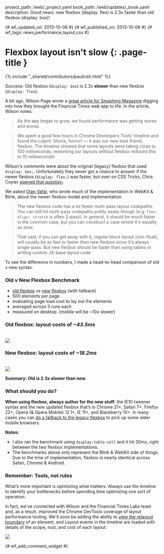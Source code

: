 project_path: /web/_project.yaml
book_path: /web/updates/_book.yaml
description: Good news: new flexbox (display: flex) is 2.3x faster than old flexbox (display: box)!

{# wf_updated_on: 2013-10-06 #}
{# wf_published_on: 2013-10-06 #}
{# wf_tags: news,performance,layout,css #}

# Flexbox layout isn't slow {: .page-title }

{% include "_shared/contributors/paulirish.html" %}


Success: Old flexbox (`display: box`) is 2.3x **slower** than new flexbox (`display: flex`).

A bit ago, Wilson Page wrote a [great article for Smashing Magazine](http://coding.smashingmagazine.com/2013/05/23/building-the-new-financial-times-web-app/) digging into how they brought the Financial Times web app to life. In the article, Wilson notes:

> As the app began to grow, we found performance was getting worse and worse.

> We spent a good few hours in Chrome Developers Tools’ timeline and found the culprit: Shock, horror! — it was our new best friend, flexbox. The timeline showed that some layouts were taking close to 100 milliseconds; reworking our layouts without flexbox reduced this to 10 milliseconds!

Wilson's comments were about the original (legacy) flexbox that used `display: box;`. Unfortunately they never got a chance to answer if the newer flexbox (`display: flex;`) was faster, but over on CSS Tricks, Chris Coyier [opened that question](http://css-tricks.com/does-flexbox-have-a-performance-problem/).

We asked [Ojan Vafai](http://ojanvafai.com/), who wrote much of the implementation in WebKit & Blink, about the newer flexbox model and implementation.

> The new flexbox code has a lot fewer multi-pass layout codepaths. You can still hit multi-pass codepaths pretty easily though (e.g. `flex-align: stretch` is often 2-pass). In general, it should be much faster in the common case, but you can construct a case where it's equally as slow.

> That said, if you can get away with it, regular block layout (non-float), will usually be as fast or faster than new flexbox since it's always single-pass. But new flexbox should be faster than using tables or writing custom JS-base layout code.

To see the difference in numbers, I made a head-to-head comparison of old v new syntax.

### Old v New Flexbox Benchmark

* [old flexbox](http://codepen.io/paulirish/debug/KHEis) vs [new flexbox](http://codepen.io/paulirish/debug/IanHF) (with fallback)
* 500 elements per page
* evaluating page load cost to lay out the elements
* averaged across 3 runs each
* measured on desktop. (mobile will be ~10x slower)

### Old flexbox: layout costs of _~43.5ms_

<a href="http://codepen.io/paulirish/debug/KHEis"><br />
<img src="/web/updates/images/2013/10/flexbox/image-1.png"/><br />
</a>


### New flexbox: layout costs of _~18.2ms_

<a href="http://codepen.io/paulirish/debug/IanHF"><br />
<img src="/web/updates/images/2013/10/flexbox/image-2.png"/><br />
</a>

**Summary: Old is 2.3x slower than new.**

### What should you do?

**When using flexbox, always author for the new stuff**: the IE10 tweener syntax and the new updated flexbox that’s in Chrome 21+, Safari 7+, Firefox 22+, Opera (& Opera Mobile) 12.1+, IE 11+, and Blackberry 10+. In many cases you can [do a fallback to the legacy flexbox](http://css-tricks.com/using-flexbox/) to pick up some older mobile browsers.

**Notes:**

* I also ran the benchmark using `display:table-cell` and it hit 30ms, right between the two flexbox implementations.
* The benchmarks above only represent the Blink & WebKit side of things. Due to the time of implementation, flexbox is nearly identical across Safari, Chrome & Android.

### Remember: Tools, not rules

What’s more important is optimizing what matters. Always use the timeline to identify your bottlenecks before spending time optimizing one sort of operation.

In fact, we've connected with Wilson and the Financial Times Labs team and, as a result, improved the Chrome DevTools coverage of layout performance tooling. We'll soon be adding the ability to [view the relayout boundary](https://codereview.chromium.org/23201018/) of an element, and Layout events in the timeline are loaded with details of the scope, root, and cost of each layout:

![](/web/updates/images/2013/10/flexbox/forced-sync-layout-popup.png)


{# wf_add_comment_widget #}

